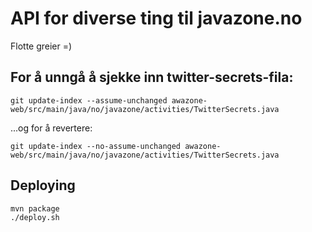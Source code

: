 API for diverse ting til javazone.no
=======

Flotte greier =)

## For å unngå å sjekke inn twitter-secrets-fila:

    git update-index --assume-unchanged awazone-web/src/main/java/no/javazone/activities/TwitterSecrets.java

...og for å revertere:

    git update-index --no-assume-unchanged awazone-web/src/main/java/no/javazone/activities/TwitterSecrets.java

## Deploying

	mvn package
	./deploy.sh
